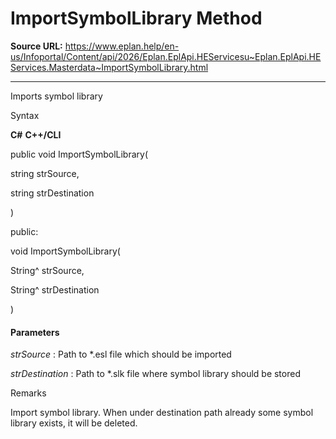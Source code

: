 # ImportSymbolLibrary Method

**Source URL:** https://www.eplan.help/en-us/Infoportal/Content/api/2026/Eplan.EplApi.HEServicesu~Eplan.EplApi.HEServices.Masterdata~ImportSymbolLibrary.html

---

Imports symbol library

Syntax

**C#**
**C++/CLI**


public void ImportSymbolLibrary( 

   string strSource,

   string strDestination

)

public:

void ImportSymbolLibrary( 

   String^ strSource,

   String^ strDestination

)


#### Parameters

*strSource*
:   Path to \*.esl file which should be imported

*strDestination*
:   Path to \*.slk file where symbol library should be stored

Remarks

Import symbol library. When under destination path already some symbol library exists, it will be deleted.
